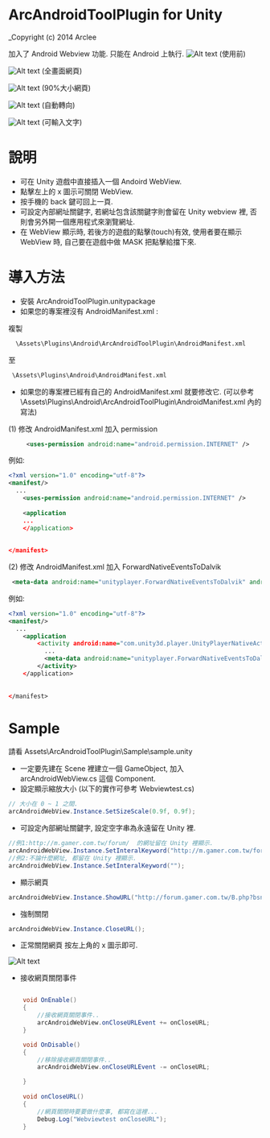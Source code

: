 # ArcAndroidToolPlugin for Unity
_Copyright (c) 2014 Arclee

加入了 Android Webview 功能. 只能在 Android 上執行.
![Alt text](Assets/ArcAndroidToolPlugin/Sample/ScreenShot/Screenshot_2014-10-11-17-23-57.png?raw=true "使用前")
(使用前)

![Alt text](Assets/ArcAndroidToolPlugin/Sample/ScreenShot/Screenshot_2014-10-11-17-24-10.png?raw=true "全畫面網頁")
(全畫面網頁)

![Alt text](Assets/ArcAndroidToolPlugin/Sample/ScreenShot/Screenshot_2014-10-11-17-24-22.png?raw=true "90%大小網頁")
(90%大小網頁)

![Alt text](Assets/ArcAndroidToolPlugin/Sample/ScreenShot/Screenshot_2014-10-11-17-24-44.png?raw=true "自動轉向")
(自動轉向)

![Alt text](Assets/ArcAndroidToolPlugin/Sample/ScreenShot/Screenshot_2014-10-11-17-25-35.png?raw=true "可輸入文字")
(可輸入文字)

# 說明
* 可在 Unity 遊戲中直接插入一個 Andoird WebView.
* 點擊左上的 x 圖示可關閉 WebView.
* 按手機的 back 鍵可回上一頁.
* 可設定內部網址關鍵字, 若網址包含該關鍵字則會留在 Unity webview 裡, 否則會另外開一個應用程式來瀏覽網址.
* 在 WebView 顯示時, 若後方的遊戲的點擊(touch)有效, 使用者要在顯示 WebView 時, 自己要在遊戲中做 MASK 把點擊給擋下來.



# 導入方法
* 安裝 ArcAndroidToolPlugin.unitypackage
* 如果您的專案裡沒有 AndroidManifest.xml :

複製
```bat
  \Assets\Plugins\Android\ArcAndroidToolPlugin\AndroidManifest.xml
```
至
```bat
 \Assets\Plugins\Android\AndroidManifest.xml
```
* 如果您的專案裡已經有自己的 AndroidManifest.xml 就要修改它. (可以參考 \Assets\Plugins\Android\ArcAndroidToolPlugin\AndroidManifest.xml 內的寫法)

(1) 修改 AndroidManifest.xml 加入 permission
```xml
     <uses-permission android:name="android.permission.INTERNET" />
```

例如:
```xml
<?xml version="1.0" encoding="utf-8"?>
<manifest/>
  ...
	<uses-permission android:name="android.permission.INTERNET" />
	
    <application
    ...
    </application>
	
	
</manifest>
```
(2) 修改 AndroidManifest.xml 加入 ForwardNativeEventsToDalvik
```xml
 <meta-data android:name="unityplayer.ForwardNativeEventsToDalvik" android:value="true" />
```
例如:
```xml
<?xml version="1.0" encoding="utf-8"?>
<manifest/>
  ...
    <application
        <activity android:name="com.unity3d.player.UnityPlayerNativeActivity" android:label="@string/app_name">
          ...
          <meta-data android:name="unityplayer.ForwardNativeEventsToDalvik" android:value="true" />
        </activity>
    </application>
	
	
</manifest>
```

# Sample 
請看 Assets\ArcAndroidToolPlugin\Sample\sample.unity
* 一定要先建在 Scene 裡建立一個 GameObject, 加入 arcAndroidWebView.cs 這個 Component.
* 設定顯示縮放大小 (以下的實作可參考 Webviewtest.cs)
```c#
// 大小在 0 ~ 1 之間.
arcAndroidWebView.Instance.SetSizeScale(0.9f, 0.9f);
```
* 可設定內部網址關鍵字, 設定空字串為永遠留在 Unity 裡.
```c#
//例1:http://m.gamer.com.tw/forum/  的網址留在 Unity 裡顯示.
arcAndroidWebView.Instance.SetInteralKeyword("http://m.gamer.com.tw/forum/");
//例2:不論什麼網址, 都留在 Unity 裡顯示.
arcAndroidWebView.Instance.SetInteralKeyword("");
```
* 顯示網頁
```c#
arcAndroidWebView.Instance.ShowURL("http://forum.gamer.com.tw/B.php?bsn=27111");
```
* 強制關閉
```c#
arcAndroidWebView.Instance.CloseURL();
```
* 正常關閉網頁
按左上角的 x 圖示即可.

![Alt text](Assets/ArcAndroidToolPlugin/Sample/ScreenShot/Screenshot_2014-10-11-17-24-22.png?raw=true "點左上角的 x 關閉")

* 接收網頁關閉事件
```c#

	void OnEnable()
	{
		//接收網頁關閉事件..
		arcAndroidWebView.onCloseURLEvent += onCloseURL;
	}

	void OnDisable()
	{
		//移除接收網頁關閉事件..
		arcAndroidWebView.onCloseURLEvent -= onCloseURL;

	}
	
	void onCloseURL()
	{
		//網頁關閉時要要做什麼事, 都寫在這裡...
		Debug.Log("Webviewtest onCloseURL");
	}
```

